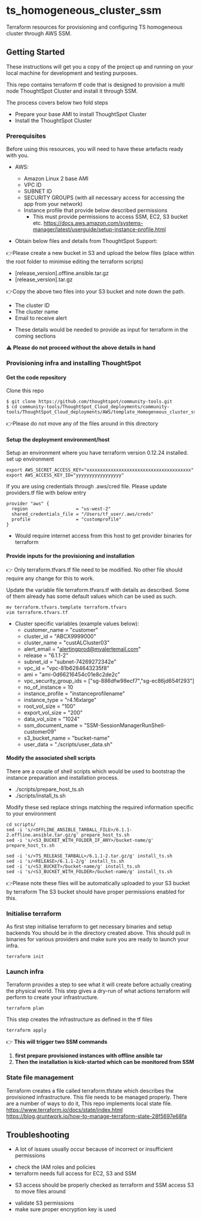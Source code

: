 # ts_homogeneous_cluster_ssm
Terraform resources for provisioning and configuring TS homogeneous cluster through AWS SSM.

## Getting Started
These instructions will get you a copy of the project up and running on your
local machine for development and testing purposes.

This repo contains terraform tf code that is designed to provision a multi node
ThoughtSpot Cluster and install it through SSM.

The process covers below two fold steps
  - Prepare your base AMI to install ThoughtSpot Cluster
  - Install the ThoughtSpot Cluster

### Prerequisites

Before using this resources, you will need to have these artefacts ready with you.

* AWS:
  - Amazon Linux 2 base AMI
  - VPC ID
  - SUBNET ID
  - SECURITY GROUPS (with all necessary access for accessing the app from your network)
  - Instance profile that provide below described permissions
      * This must provide permissions to access SSM, EC2, S3 bucket etc.
      https://docs.aws.amazon.com/systems-manager/latest/userguide/setup-instance-profile.html


* Obtain below files and details from ThoughtSpot Support:

:point_right:Please create a new bucket in S3 and upload the below files (place within the root folder to minimise editing the terraform scripts)
  - [release_version].offline.ansible.tar.gz
  - [release_version].tar.gz

:point_right:Copy the above two files into your S3 bucket and note down the path.

  - The cluster ID  
  - The cluster name  
  - Email to receive alert

* These details would be needed to provide as input for terraform in the coming sections

:warning: **Please do not proceed without the above details in hand**

### Provisioning infra and installing ThoughtSpot
#### Get the code repository
Clone this repo
```
$ git clone https://github.com/thoughtspot/community-tools.git
$ cd community-tools/ThoughtSpot_Cloud_deployments/community-tools/ThoughtSpot_Cloud_deployments/AWS/template_Homogeneous_cluster_ssm/without_role_creation/ts_cluster_ssm/

```
:point_right:Please do not move any of the files around in this directory

#### Setup the deployment environment/host

Setup an environment where you have terraform version 0.12.24 installed.
set up environment
```
export AWS_SECRET_ACCESS_KEY="xxxxxxxxxxxxxxxxxxxxxxxxxxxxxxxxxxxxxxx"
export AWS_ACCESS_KEY_ID="yyyyyyyyyyyyyyyyy"
```

If you are using credentials through .aws/cred file. Please update providers.tf file with below entry

```
provider "aws" {
  region                  = "us-west-2"
  shared_credentials_file = "/Users/tf_user/.aws/creds"
  profile                 = "customprofile"
}
```

  - Would require internet access from this host to get provider binaries for terraform

#### Provide inputs for the provisioning and installation
:point_right: Only terraform.tfvars.tf file need to be modified.
No other file should require any change for this to work.

Update the variable file terraform.tfvars.tf with details as described.
Some of them already has some default values which can be used as such.
```
mv terraform.tfvars.template terraform.tfvars
vim terraform.tfvars.tf
```
* Cluster specific variables (example values below):
  - customer_name           = "customer"
  - cluster_id              = "ABCX9999000"
  - cluster_name            = "custALCluster03"
  - alert_email             = "alertingprod@myalertemail.com"
  - release                 = "6.1.1-2"
  - subnet_id               = "subnet-74269272342e"
  - vpc_id                  = "vpc-81b6284643235f8"
  - ami                     = "ami-0d66216454c01e8c2de2c"
  - vpc_security_group_ids  = ["sg-886dfw98ecf7","sg-ec86jd654f293"]
  - no_of_instance          = 10
  - instance_profile        = "instanceprofilename"
  - instance_type           = "r4.16xlarge"
  - root_vol_size           = "100"
  - export_vol_size         = "200"
  - data_vol_size           = "1024"
  - ssm_document_name       = "SSM-SessionManagerRunShell-customer09"
  - s3_bucket_name          = "bucket-name"
  - user_data               = "./scripts/user_data.sh"

#### Modify the associated shell scripts
There are a couple of shell scripts which would be used to bootstrap the instance
preparation and installation process.

- ./scripts/prepare_host_ts.sh
- ./scripts/install_ts.sh

Modify these sed replace strings matching the required information specific to your environment
```
cd scripts/
sed -i 's/<OFFLINE_ANSIBLE_TARBALL_FILE>/6.1.1-2.offline.ansible.tar.gz/g' prepare_host_ts.sh
sed -i 's/<S3_BUCKET_WITH_FOLDER_IF_ANY>/bucket-name/g' prepare_host_ts.sh

sed -i 's/<TS_RELEASE_TARBALL>/6.1.1-2.tar.gz/g' install_ts.sh
sed -i 's/<RELEASE>/6.1.1-2/g' install_ts.sh
sed -i 's/<S3_BUCKET>/bucket-name/g' install_ts.sh
sed -i 's/<S3_BUCKET_WITH_FOLDER>/bucket-name/g' install_ts.sh
```

:point_right:Please note these files will be automatically uploaded to your S3 bucket by terraform
The S3 bucket should have proper permissions enabled for this.

### Initialise terraform
As first step initialise terraform to get necessary binaries and setup backends
You should be in the directory created above.
This should pull in binaries for various providers and make sure you are ready to launch your infra.
```
terraform init
```
### Launch infra
Terraform provides a step to see what it will create before actually creating the physical world.
This step gives a dry-run of what actions terraform will perform to create your infrastructure.
```
terraform plan
```
This step creates the infrastructure as defined in the tf files
```
terraform apply
```
:point_right: **This will trigger two SSM commands**
1. **first prepare provisioned instances with offline ansible tar**
2. **Then the installation is kick-started which can be monitored from SSM**

### State file management
Terraform creates a file called terraform.tfstate which describes the provisioned infrastructure.
This file needs to be managed properly.
There are a number of ways to do it, This repo implements local state file.
https://www.terraform.io/docs/state/index.html
https://blog.gruntwork.io/how-to-manage-terraform-state-28f5697e68fa

## Troubleshooting

* A lot of issues usually occur because of incorrect or insufficient permissions
- check the IAM roles and policies
- terraform needs full access for EC2, S3 and SSM

* S3 access should be properly checked as terraform and SSM access S3 to move files around
- validate S3 permissions
- make sure proper encryption key is used
